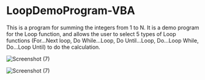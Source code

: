 # LoopDemoProgram-VBA
This is a program for summing the integers from 1 to N. It is a demo program for the Loop function, and allows the user to select 5 types of Loop functions (For...Next loop, Do While...Loop, Do Until...Loop, Do...Loop While, Do...Loop Until) to do the calculation.

![Screenshot (7)](https://user-images.githubusercontent.com/56721456/112745334-80ba3580-8fe2-11eb-8c96-51918df1d17f.png)

![Screenshot (7)](https://user-images.githubusercontent.com/56721456/112745339-8ca5f780-8fe2-11eb-976c-5ba58cdda217.png)
